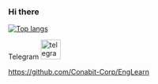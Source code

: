 ### Hi there

[![Top langs](https://github-readme-stats.vercel.app/api/top-langs/?username=alexalreadytaken&langs_count=3&layout=compact&theme=dracula)](https://github.com/alexalreadytaken?tab=repositories)

Telegram [<img src='https://cdn.jsdelivr.net/npm/simple-icons@3.0.1/icons/telegram.svg' alt='telegram' height='40'>](https://t.me/alexalreadytaken)

https://github.com/Conabit-Corp/EngLearn
